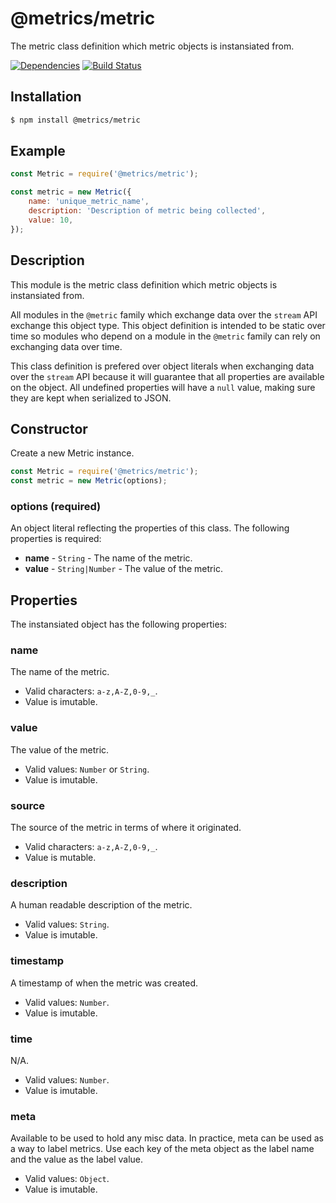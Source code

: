 # @metrics/metric

The metric class definition which metric objects is instansiated from.

[![Dependencies](https://img.shields.io/david/metrics-js/metric.svg?style=flat-square)](https://david-dm.org/metrics-js/metric)
[![Build Status](http://img.shields.io/travis/metrics-js/metric/master.svg?style=flat-square)](https://travis-ci.org/metrics-js/metric)

## Installation

```bash
$ npm install @metrics/metric
```

## Example

```js
const Metric = require('@metrics/metric');

const metric = new Metric({
    name: 'unique_metric_name',
    description: 'Description of metric being collected',
    value: 10,
});
```

## Description

This module is the metric class definition which metric objects is instansiated from.

All modules in the `@metric` family which exchange data over the `stream` API exchange
this object type. This object definition is intended to be static over time so modules
who depend on a module in the `@metric` family can rely on exchanging data over time.

This class definition is prefered over object literals when exchanging data over the
`stream` API because it will guarantee that all properties are available on the
object. All undefined properties will have a `null` value, making sure they are kept
when serialized to JSON.

## Constructor

Create a new Metric instance.

  ```js
 const Metric = require('@metrics/metric');
 const metric = new Metric(options);
 ```

### options (required)

An object literal reflecting the properties of this class. The following properties
is required:

 * **name** - `String` - The name of the metric.
 * **value** - `String|Number` - The value of the metric.

## Properties

The instansiated object has the following properties:

### name

The name of the metric.

 * Valid characters: `a-z,A-Z,0-9,_`.
 * Value is imutable.

### value

The value of the metric.

 * Valid values: `Number` or `String`.
 * Value is imutable.

### source

The source of the metric in terms of where it originated.

 * Valid characters: `a-z,A-Z,0-9,_`.
 * Value is mutable.

### description

A human readable description of the metric.

 * Valid values: `String`.
 * Value is imutable.

### timestamp

A timestamp of when the metric was created.

 * Valid values: `Number`.
 * Value is imutable.

### time

N/A.

 * Valid values: `Number`.
 * Value is imutable.

### meta

Available to be used to hold any misc data.	In practice, meta can be used as
a way to label metrics. Use each key of the meta object as the label name and
the value as the label value.

 * Valid values: `Object`.
 * Value is imutable.
